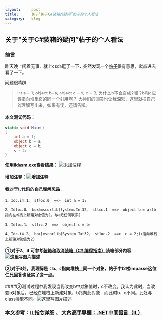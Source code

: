 ```yaml
---
layout:     post
title:      关于“关于C#装箱的疑问”帖子的个人看法
category: 	blog
---
```


## 关于“关于C#装箱的疑问”帖子的个人看法

### 前言

昨天晚上闲着无事，就上csdn逛了一下，突然发现一个[帖子](http://bbs.csdn.net/topics/392266097)很有意思，就点进去看了一下。

问题很精辟

> int  a = 1;
> object b=a;
> object c = b;
> c = 2;
> 为什么b不会变成2呢？b和c应该指向堆里面的同一个引用啊？
> 大神们的回答也让我深思，这里就把自己的理解写出来，如果有误，还请告知。

#### 本文测试代码：

```c#
static void Main()
{
    int a = 1;
    object b = a;
    object c = b;
    c = 2;
}
```

**使用ildasm.exe查看结果：**
![未加注释](https://imgconvert.csdnimg.cn/aHR0cDovL2ltZy5ibG9nLmNzZG4ubmV0LzIwMTcxMDA3MDk1MzA4MTE0?x-oss-process=image/format,png)

#### 增加注释：![增加注释](https://imgconvert.csdnimg.cn/aHR0cDovL2ltZy5ibG9nLmNzZG4ubmV0LzIwMTcxMDA3MTAwMzA5MDMw?x-oss-process=image/format,png)

#### 我对于IL代码的自己理解思路：

```
1、Idc.i4.1、 stloc.0  ==>  int a = 1;

2、Idloc.0、 box[mscorlib]System.Int32、 stloc.1  ==>  object b = a;(b指向在堆栈上新建对象值为1，与a无任何联系)

3、Idloc.1、 stloc.2  ==>  object c = b;

4、Idc.i4.2、 box[mscorlib]System.Int32、 stloc.2  ==>  c = 2;(c指向堆栈上新建对象值为2)
```

#### ①对于2、4  可参考[装箱和取消装箱（C# 编程指南）](https://docs.microsoft.com/zh-cn/dotnet/csharp/programming-guide/types/boxing-and-unboxing)装箱部分内容![这里写图片描述](https://imgconvert.csdnimg.cn/aHR0cDovL2ltZy5ibG9nLmNzZG4ubmV0LzIwMTcxMDA3MTAyNjU2NTY0?x-oss-process=image/format,png)

#### ②对于3处，我理解是：b、c指向堆栈上同一个对象，帖子中12楼impasse这位仁兄回答也证实了这一点。

####③测试过程中我发现当我改变b中对象值时，c不改变。我认为此时，当改变b对象后，已经在堆栈上新建对象，b指向此对象，而此时b，c不同。此处与class类型不同。![这里写图片描述](https://imgconvert.csdnimg.cn/aHR0cDovL2ltZy5ibG9nLmNzZG4ubmV0LzIwMTcxMDA3MTAzMzQ3NDI5?x-oss-process=image/format,png)

### 本文参考：[IL指令详细](http://www.cnblogs.com/zery/p/3368460.html)  、 [大內高手專欄：.NET中間語言（IL）](https://msdn.microsoft.com/zh-tw/library/dd229210.aspx)